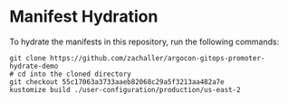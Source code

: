 # Manifest Hydration

To hydrate the manifests in this repository, run the following commands:

```shell
git clone https://github.com/zachaller/argocon-gitops-promoter-hydrate-demo
# cd into the cloned directory
git checkout 55c17063a3733aaeb82068c29a5f3213aa482a7e
kustomize build ./user-configuration/production/us-east-2
```
